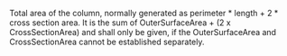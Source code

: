 ﻿Total area of the column, normally generated as perimeter \* length + 2 \* cross section area. It is the sum of OuterSurfaceArea + (2 x CrossSectionArea) and shall only be given, if the OuterSurfaceArea and CrossSectionArea cannot be established separately.